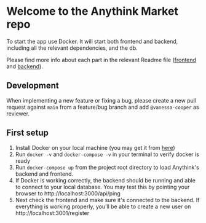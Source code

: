 # Welcome to the Anythink Market repo

To start the app use Docker. It will start both frontend and backend, including all the relevant dependencies, and the db.

Please find more info about each part in the relevant Readme file ([frontend](frontend/readme.md) and [backend](backend/README.md)).

## Development

When implementing a new feature or fixing a bug, please create a new pull request against `main` from a feature/bug branch and add `@vanessa-cooper` as reviewer.

## First setup

1. Install Docker on your local machine (you may get it from [here](https://docs.docker.com/get-docker/))
2. Run `docker -v` and `docker-compose -v` in your terminal to verify docker is ready
3. Run `docker-compose up` from the project root directory to load Anythink's backend and frontend.
4. If Docker is working correctly, the backend should be running and able to connect to your local database. You may test this by pointing your browser to http://localhost:3000/api/ping
5. Next check the frontend and make sure it's connected to the backend. If everything is working properly, you’ll be able to create a new user on http://localhost:3001/register
